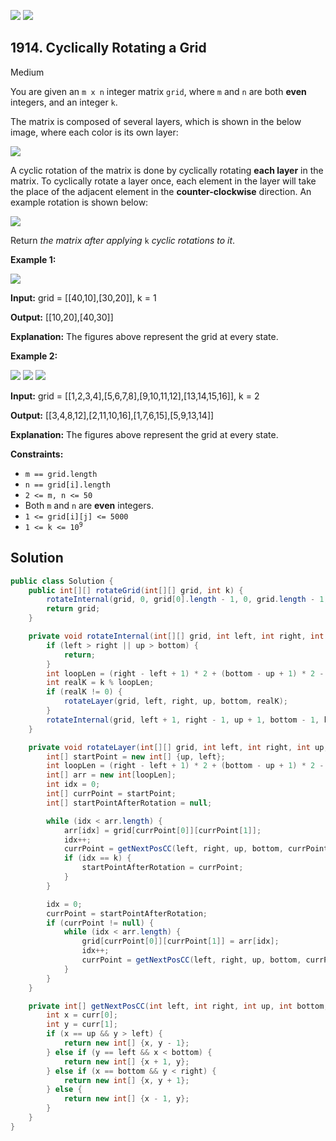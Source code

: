 [![](https://img.shields.io/github/stars/javadev/LeetCode-in-Java?label=Stars&style=flat-square)](https://github.com/javadev/LeetCode-in-Java)
[![](https://img.shields.io/github/forks/javadev/LeetCode-in-Java?label=Fork%20me%20on%20GitHub%20&style=flat-square)](https://github.com/javadev/LeetCode-in-Java/fork)

## 1914\. Cyclically Rotating a Grid

Medium

You are given an `m x n` integer matrix `grid`, where `m` and `n` are both **even** integers, and an integer `k`.

The matrix is composed of several layers, which is shown in the below image, where each color is its own layer:

![](https://assets.leetcode.com/uploads/2021/06/10/ringofgrid.png)

A cyclic rotation of the matrix is done by cyclically rotating **each layer** in the matrix. To cyclically rotate a layer once, each element in the layer will take the place of the adjacent element in the **counter-clockwise** direction. An example rotation is shown below:

![](https://assets.leetcode.com/uploads/2021/06/22/explanation_grid.jpg)

Return _the matrix after applying_ `k` _cyclic rotations to it_.

**Example 1:**

![](https://assets.leetcode.com/uploads/2021/06/19/rod2.png)

**Input:** grid = \[\[40,10],[30,20]], k = 1

**Output:** [[10,20],[40,30]]

**Explanation:** The figures above represent the grid at every state.

**Example 2:**

**![](https://assets.leetcode.com/uploads/2021/06/10/ringofgrid5.png)** **![](https://assets.leetcode.com/uploads/2021/06/10/ringofgrid6.png)** **![](https://assets.leetcode.com/uploads/2021/06/10/ringofgrid7.png)**

**Input:** grid = \[\[1,2,3,4],[5,6,7,8],[9,10,11,12],[13,14,15,16]], k = 2

**Output:** [[3,4,8,12],[2,11,10,16],[1,7,6,15],[5,9,13,14]]

**Explanation:** The figures above represent the grid at every state.

**Constraints:**

*   `m == grid.length`
*   `n == grid[i].length`
*   `2 <= m, n <= 50`
*   Both `m` and `n` are **even** integers.
*   `1 <= grid[i][j] <= 5000`
*   <code>1 <= k <= 10<sup>9</sup></code>

## Solution

```java
public class Solution {
    public int[][] rotateGrid(int[][] grid, int k) {
        rotateInternal(grid, 0, grid[0].length - 1, 0, grid.length - 1, k);
        return grid;
    }

    private void rotateInternal(int[][] grid, int left, int right, int up, int bottom, int k) {
        if (left > right || up > bottom) {
            return;
        }
        int loopLen = (right - left + 1) * 2 + (bottom - up + 1) * 2 - 4;
        int realK = k % loopLen;
        if (realK != 0) {
            rotateLayer(grid, left, right, up, bottom, realK);
        }
        rotateInternal(grid, left + 1, right - 1, up + 1, bottom - 1, k);
    }

    private void rotateLayer(int[][] grid, int left, int right, int up, int bottom, int k) {
        int[] startPoint = new int[] {up, left};
        int loopLen = (right - left + 1) * 2 + (bottom - up + 1) * 2 - 4;
        int[] arr = new int[loopLen];
        int idx = 0;
        int[] currPoint = startPoint;
        int[] startPointAfterRotation = null;

        while (idx < arr.length) {
            arr[idx] = grid[currPoint[0]][currPoint[1]];
            idx++;
            currPoint = getNextPosCC(left, right, up, bottom, currPoint);
            if (idx == k) {
                startPointAfterRotation = currPoint;
            }
        }

        idx = 0;
        currPoint = startPointAfterRotation;
        if (currPoint != null) {
            while (idx < arr.length) {
                grid[currPoint[0]][currPoint[1]] = arr[idx];
                idx++;
                currPoint = getNextPosCC(left, right, up, bottom, currPoint);
            }
        }
    }

    private int[] getNextPosCC(int left, int right, int up, int bottom, int[] curr) {
        int x = curr[0];
        int y = curr[1];
        if (x == up && y > left) {
            return new int[] {x, y - 1};
        } else if (y == left && x < bottom) {
            return new int[] {x + 1, y};
        } else if (x == bottom && y < right) {
            return new int[] {x, y + 1};
        } else {
            return new int[] {x - 1, y};
        }
    }
}
```